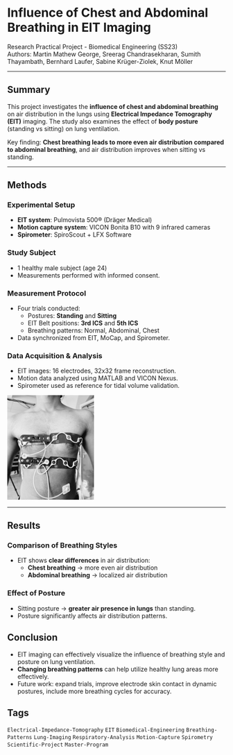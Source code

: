 # Influence of Chest and Abdominal Breathing in EIT Imaging

Research Practical Project - Biomedical Engineering (SS23)  
Authors: Martin Mathew George, Sreerag Chandrasekharan, Sumith Thayambath, Bernhard Laufer, Sabine Krüger-Ziolek, Knut Möller

---

## Summary

This project investigates the **influence of chest and abdominal breathing** on air distribution in the lungs using **Electrical Impedance Tomography (EIT)** imaging. The study also examines the effect of **body posture** (standing vs sitting) on lung ventilation. 

Key finding: **Chest breathing leads to more even air distribution compared to abdominal breathing**, and air distribution improves when sitting vs standing.

---

## Methods

### Experimental Setup

- **EIT system**: Pulmovista 500® (Dräger Medical)
- **Motion capture system**: VICON Bonita B10 with 9 infrared cameras
- **Spirometer**: SpiroScout + LFX Software

### Study Subject

- 1 healthy male subject (age 24)  
- Measurements performed with informed consent.

### Measurement Protocol

- Four trials conducted:
  - Postures: **Standing** and **Sitting**
  - EIT Belt positions: **3rd ICS** and **5th ICS**
  - Breathing patterns: Normal, Abdominal, Chest
- Data synchronized from EIT, MoCap, and Spirometer.

### Data Acquisition & Analysis

- EIT images: 16 electrodes, 32x32 frame reconstruction.
- Motion data analyzed using MATLAB and VICON Nexus.
- Spirometer used as reference for tidal volume validation.
<img src="images/EITBELT.jpg" width="200">

---

## Results

### Comparison of Breathing Styles

- EIT shows **clear differences** in air distribution:
  - **Chest breathing** → more even air distribution
  - **Abdominal breathing** → localized air distribution

### Effect of Posture

- Sitting posture → **greater air presence in lungs** than standing.
- Posture significantly affects air distribution patterns.

## Conclusion

- EIT imaging can effectively visualize the influence of breathing style and posture on lung ventilation.
- **Changing breathing patterns** can help utilize healthy lung areas more effectively.
- Future work: expand trials, improve electrode skin contact in dynamic postures, include more breathing cycles for accuracy.



## Tags

`Electrical-Impedance-Tomography` `EIT` `Biomedical-Engineering` `Breathing-Patterns` `Lung-Imaging` `Respiratory-Analysis` `Motion-Capture` `Spirometry` `Scientific-Project` `Master-Program`


